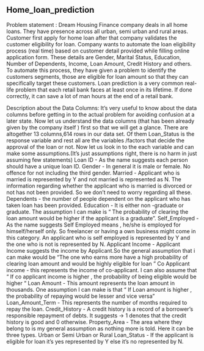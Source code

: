 ## Home_loan_prediction
Problem statement :
Dream Housing Finance company deals in all home loans. They have presence across all urban, semi urban and rural areas. Customer first apply for home loan after that company validates the customer eligibility for loan.
Company wants to automate the loan eligibility process (real time) based on customer detail provided while filling online application form. These details are Gender, Marital Status, Education, Number of Dependents, Income, Loan Amount, Credit History and others. To automate this process, they have given a problem to identify the customers segments, those are eligible for loan amount so that they can specifically target these customers.
Loan prediction is a very common real-life problem that each retail bank faces at least once in its lifetime. If done correctly, it can save a lot of man hours at the end of a retail bank.

Description about the Data Columns:
It’s very useful to know about the data columns before getting in to the actual problem for avoiding confusion at a later state. Now let us understand the data columns (that has been already given by the company itself ) first so that we will get a glance.
There are altogether 13 columns,614 rows in our data set. Of them Loan_Status is the response variable and rest all are the variables /factors that decide the approval of the loan or not.
Now let us look in to the each variable and can make some assumptions.(It’s just assumptions right, there is no harm in just assuming few statements)
Loan ID - As the name suggests each person should have a unique loan ID.
Gender - In general it is male or female. No offence for not including the third gender.
Married - Applicant who is married is represented by Y and not married is represented as N. The information regarding whether the applicant who is married is divorced or not has not been provided. So we
don’t need to worry regarding all these.
Dependents - the number of people dependent on the applicant who has taken loan has been provided.
Education - It is either non -graduate or graduate. The assumption I can make is “ The probability of clearing the loan amount would be higher if the applicant is a graduate”.
Self_Employed - As the name suggests Self Employed means , he/she is employed for himself/herself only. So freelancer or having a own business might come in this category. An applicant who is self employed is represented by Y and the one who is not is represented by N.
Applicant Income - Applicant Income suggests the income by Applicant.So the general assumption that i can make would be “The one who earns more have a high probability of clearing loan amount and would be highly eligible for loan ”
Co Applicant income - this represents the income of co-applicant. I can also assume that “ If co applicant income is higher , the probability of being eligible would be higher “
Loan Amount - This amount represents the loan amount in thousands. One assumption I can make is that “ If Loan amount is higher , the probability of repaying would be lesser and vice versa”
Loan_Amount_Term - This represents the number of months required to repay the loan.
Credit_History - A credit history is a record of a borrower’s responsible repayment of debts. It suggests → 1 denotes that the credit history is good and 0 otherwise.
Property_Area - The area where they belong to is my general assumption as nothing more is told. Here it can be three types. Urban or Semi Urban or Rural
Loan_Status - If the applicant is eligible for loan it’s yes represented by Y else it’s no represented by N.
